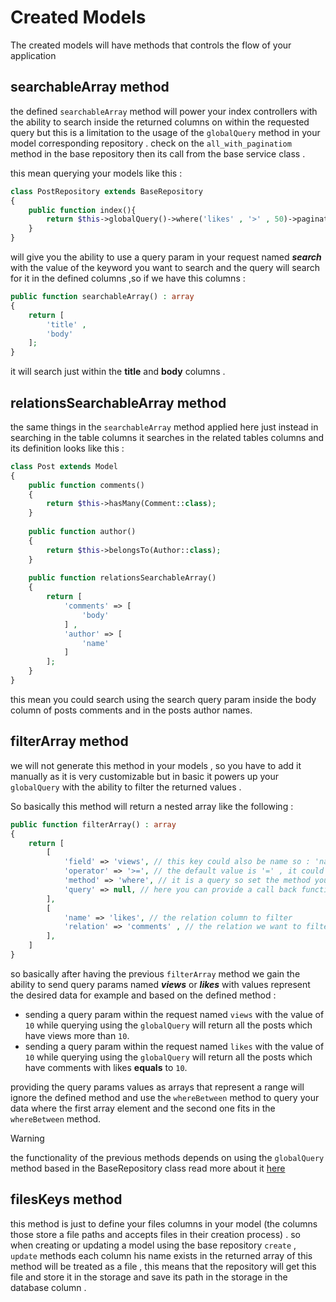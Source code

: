 # Created Models

The created models will have methods that controls the flow of your application

## searchableArray method

the defined `searchableArray` method will power your index controllers with the ability to search inside the returned
columns on within the requested query but this is a limitation to the usage of the `globalQuery` method in your model
corresponding repository . check on the `all_with_paginatiom` method in the base repository then its call from the base
service class .

this mean querying your models like this :

```php
class PostRepository extends BaseRepository
{
    public function index(){
        return $this->globalQuery()->where('likes' , '>' , 50)->paginate(10);
    }
}
```

will give you the ability to use a query param in your request named **_search_** with the value of the keyword you want
to search and the query will search for it in the defined columns ,so if we have this columns :

```php
public function searchableArray() : array
{
    return [
        'title' , 
        'body'
    ];   
}
```

it will search just within the **title** and **body** columns .

## relationsSearchableArray method

the same things in the `searchableArray` method applied here just instead in searching in the table columns it searches
in the related tables columns and its definition looks like this :

```php
class Post extends Model
{
    public function comments()
    {
        return $this->hasMany(Comment::class);
    }
    
    public function author()
    {
        return $this->belongsTo(Author::class);    
    }
    
    public function relationsSearchableArray() 
    {
        return [
            'comments' => [
                'body'
            ] , 
            'author' => [
                'name'
            ]
        ];
    }
}
```

this mean you could search using the search query param inside the body column of posts comments and in the posts author
names.

## filterArray method

we will not generate this method in your models , so you have to add it manually as it is very customizable but in basic
it powers up your `globalQuery` with the ability to filter the returned values .

So basically this method will return a nested array like the following :

```php
public function filterArray() : array
{
    return [
        [
            'field' => 'views', // this key could also be name so : 'name' => 'likes'
            'operator' => '>=', // the default value is '=' , it could also set to 'like' operator or whatever where clause operator 
            'method' => 'where', // it is a query so set the method you like it to filter  : 'whereColumn'  , default value is 'where' 
            'query' => null, // here you can provide a call back function that takes an instance of the global query implemented within your query to do whatever you want
        ],
        [
            'name' => 'likes', // the relation column to filter
            'relation' => 'comments' , // the relation we want to filter the query depending on it
        ],
    ]
}
```

so basically after having the previous `filterArray` method we gain the ability to send query params named **_views_**
or **_likes_** with values represent the desired data for example and based on the defined method :

- sending a query param within the request named `views` with the value of `10` while querying using the `globalQuery`
  will return all the posts which have views more than `10`.
- sending a query param within the request named `likes` with the value of `10` while querying using the `globalQuery`
  will return all the posts which have comments with likes **equals** to `10`.

providing the query params values as arrays that represent a range will ignore the defined method and use
the `whereBetween` method to query your data where the first array element and the second one fits in the `whereBetween`
method.

> [!warning]
> the functionality of the previous methods depends on using the `globalQuery` method based in the BaseRepository class
> read more about it [here](base-repository.md#baserepository-class)

## filesKeys method

this method is just to define your files columns in your model (the columns those store a file paths and accepts files
in their creation process) .
so when creating or updating a model using the base repository `create` , `update` methods each column his name exists
in the returned array of this method will be treated as a file , this means that the repository will get this file and
store it in the storage and save its path in the storage in the database column .


